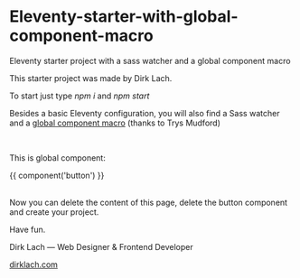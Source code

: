 # Eleventy-starter-with-global-component-macro
Eleventy starter project with a sass watcher and a global component macro

<p>This starter project was made by Dirk Lach.</p>
<p>To start just type <em>npm i</em> and <em>npm start</em></p>
<p>Besides a basic Eleventy configuration, you will also find a Sass watcher and a <a href="https://www.trysmudford.com/blog/encapsulated-11ty-components/">global component macro</a> (thanks to Trys Mudford)</p>
<br/>
<p>This is global component:</p>
{{ component('button') }}
<br/>
<br/>

<p>Now you can delete the content of this page, delete the button component and create your project.</p>
<p>Have fun.</p>
<p>Dirk Lach — Web Designer & Frontend Developer</p>
<a href="https://dirklach.com/">dirklach.com</a>
